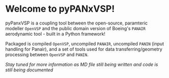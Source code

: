# Welcome to pyPANxVSP!

pyPanxVSP is a coupling tool between the open-source, paramteric modeller `OpenVSP` and the public domain version of Boeing's `PANAIR` aerodynamic tool - built in a Python framework!

Packaged is compiled `OpenVSP`, uncompiled `PANAIR`, uncompiled `PANIN` (input handling for Panair), and a set of tools used for data transferring/geometry processing between `OpenVSP` and `PANIN`.



*Stay tuned for more information as MD file still being written and code is still being documented*